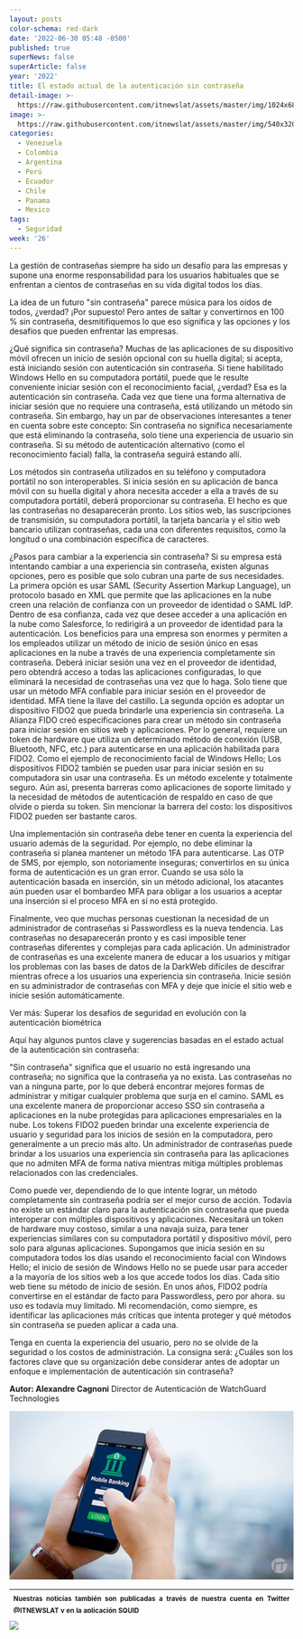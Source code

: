 ```yaml
---
layout: posts
color-schema: red-dark
date: '2022-06-30 05:48 -0500'
published: true
superNews: false
superArticle: false
year: '2022'
title: El estado actual de la autenticación sin contraseña
detail-image: >-
  https://raw.githubusercontent.com/itnewslat/assets/master/img/1024x680/Autenticacion-g.jpg
image: >-
  https://raw.githubusercontent.com/itnewslat/assets/master/img/540x320/Autenticacion-p.jpg
categories:
  - Venezuela
  - Colombia
  - Argentina
  - Perú
  - Ecuador
  - Chile
  - Panama
  - Mexico
tags:
  - Seguridad
week: '26'
---
```

La gestión de contraseñas siempre ha sido un desafío para las empresas y supone una enorme responsabilidad para los usuarios habituales que se enfrentan a cientos de contraseñas en su vida digital todos los días. 

La idea de un futuro "sin contraseña" parece música para los oídos de todos, ¿verdad? ¡Por supuesto! Pero antes de saltar y convertirnos en 100 % sin contraseña, desmitifiquemos lo que eso significa y las opciones y los desafíos que pueden enfrentar las empresas.
 
¿Qué significa sin contraseña? Muchas de las aplicaciones de su dispositivo móvil ofrecen un inicio de sesión opcional con su huella digital; si acepta, está iniciando sesión con autenticación sin contraseña. Si tiene habilitado Windows Hello en su computadora portátil, puede que le resulte conveniente iniciar sesión con el reconocimiento facial, ¿verdad? Esa es la autenticación sin contraseña. Cada vez que tiene una forma alternativa de iniciar sesión que no requiere una contraseña, está utilizando un método sin contraseña. Sin embargo, hay un par de observaciones interesantes a tener en cuenta sobre este concepto:
Sin contraseña no significa necesariamente que está eliminando la contraseña, solo tiene una experiencia de usuario sin contraseña. Si su método de autenticación alternativo (como el reconocimiento facial) falla, la contraseña seguirá estando allí.
 
Los métodos sin contraseña utilizados en su teléfono y computadora portátil no son interoperables. Si inicia sesión en su aplicación de banca móvil con su huella digital y ahora necesita acceder a ella a través de su computadora portátil, deberá proporcionar su contraseña.
El hecho es que las contraseñas no desaparecerán pronto. Los sitios web, las suscripciones de transmisión, su computadora portátil, la tarjeta bancaria y el sitio web bancario utilizan contraseñas, cada una con diferentes requisitos, como la longitud o una combinación específica de caracteres.
 
¿Pasos para cambiar a la experiencia sin contraseña? Si su empresa está intentando cambiar a una experiencia sin contraseña, existen algunas opciones, pero es posible que solo cubran una parte de sus necesidades. La primera opción es usar SAML (Security Assertion Markup Language), un protocolo basado en XML que permite que las aplicaciones en la nube creen una relación de confianza con un proveedor de identidad o SAML IdP. Dentro de esa confianza, cada vez que desee acceder a una aplicación en la nube como Salesforce, lo redirigirá a un proveedor de identidad para la autenticación. Los beneficios para una empresa son enormes y permiten a los empleados utilizar un método de inicio de sesión único en esas aplicaciones en la nube a través de una experiencia completamente sin contraseña. Deberá iniciar sesión una vez en el proveedor de identidad, pero obtendrá acceso a todas las aplicaciones configuradas, lo que eliminará la necesidad de contraseñas una vez que lo haga. Solo tiene que usar un método MFA confiable para iniciar sesión en el proveedor de identidad. MFA tiene la llave del castillo. La segunda opción es adoptar un dispositivo FIDO2 que pueda brindarle una experiencia sin contraseña. La Alianza FIDO creó especificaciones para crear un método sin contraseña para iniciar sesión en sitios web y aplicaciones. Por lo general, requiere un token de hardware que utiliza un determinado método de conexión (USB, Bluetooth, NFC, etc.) para autenticarse en una aplicación habilitada para FIDO2. Como el ejemplo de reconocimiento facial de Windows Hello; Los dispositivos FIDO2 también se pueden usar para iniciar sesión en su computadora sin usar una contraseña. Es un método excelente y totalmente seguro. Aún así, presenta barreras como aplicaciones de soporte limitado y la necesidad de métodos de autenticación de respaldo en caso de que olvide o pierda su token. Sin mencionar la barrera del costo: los dispositivos FIDO2 pueden ser bastante caros. 
 
Una implementación sin contraseña debe tener en cuenta la experiencia del usuario además de la seguridad. Por ejemplo, no debe eliminar la contraseña si planea mantener un método 1FA para autenticarse. Las OTP de SMS, por ejemplo, son notoriamente inseguras; convertirlos en su única forma de autenticación es un gran error. Cuando se usa sólo la autenticación basada en inserción, sin un método adicional, los atacantes aún pueden usar el bombardeo MFA para obligar a los usuarios a aceptar una inserción si el proceso MFA en sí no está protegido. 

Finalmente, veo que muchas personas cuestionan la necesidad de un administrador de contraseñas si Passwordless es la nueva tendencia. Las contraseñas no desaparecerán pronto y es casi imposible tener contraseñas diferentes y complejas para cada aplicación. Un administrador de contraseñas es una excelente manera de educar a los usuarios y mitigar los problemas con las bases de datos de la DarkWeb difíciles de descifrar mientras ofrece a los usuarios una experiencia sin contraseña. Inicie sesión en su administrador de contraseñas con MFA y deje que inicie el sitio web e inicie sesión automáticamente.
 
Ver más: Superar los desafíos de seguridad en evolución con la autenticación biométrica
 
Aquí hay algunos puntos clave y sugerencias basadas en el estado actual de la autenticación sin contraseña:


"Sin contraseña" significa que el usuario no está ingresando una contraseña; no significa que la contraseña ya no exista.
Las contraseñas no van a ninguna parte, por lo que deberá encontrar mejores formas de administrar y mitigar cualquier problema que surja en el camino.
SAML es una excelente manera de proporcionar acceso SSO sin contraseña a aplicaciones en la nube protegidas para aplicaciones empresariales en la nube.
Los tokens FIDO2 pueden brindar una excelente experiencia de usuario y seguridad para los inicios de sesión en la computadora, pero generalmente a un precio más alto.
Un administrador de contraseñas puede brindar a los usuarios una experiencia sin contraseña para las aplicaciones que no admiten MFA de forma nativa mientras mitiga múltiples problemas relacionados con las credenciales.
 
Como puede ver, dependiendo de lo que intente lograr, un método completamente sin contraseña podría ser el mejor curso de acción. Todavía no existe un estándar claro para la autenticación sin contraseña que pueda interoperar con múltiples dispositivos y aplicaciones. Necesitará un token de hardware muy costoso, similar a una navaja suiza, para tener experiencias similares con su computadora portátil y dispositivo móvil, pero solo para algunas aplicaciones. 
Supongamos que inicia sesión en su computadora todos los días usando el reconocimiento facial con Windows Hello; el inicio de sesión de Windows Hello no se puede usar para acceder a la mayoría de los sitios web a los que accede todos los días. 
Cada sitio web tiene su método de inicio de sesión. En unos años, FIDO2 podría convertirse en el estándar de facto para Passwordless, pero por ahora. su uso es todavía muy limitado. Mi recomendación, como siempre, es identificar las aplicaciones más críticas que intenta proteger y qué métodos sin contraseña se pueden aplicar a cada una. 
 
Tenga en cuenta la experiencia del usuario, pero no se olvide de la seguridad o los costos de administración. La consigna será: ¿Cuáles son los factores clave que su organización debe considerar antes de adoptar un enfoque e implementación de autenticación sin contraseña? 


**Autor: Alexandre Cagnoni** Director de Autenticación de WatchGuard Technologies


![](https://raw.githubusercontent.com/itnewslat/assets/master/img/540x320/Autenticacion-p.jpg)

<table style="height: 42px;" width="569">
<tbody>
<tr>
<td style="text-align: justify;"><sub><strong>Nuestras noticias también son publicadas a través de nuestra cuenta en Twitter <a href="https://twitter.com/itnewslat?lang=es">@ITNEWSLAT</a> y en la aplicación <a href="https://squidapp.co/en/">SQUID</a></strong></sub></td>
</tr>
</tbody>
</table>

<img src="https://tracker.metricool.com/c3po.jpg?hash=56f88a41e39ab42c063cc51676587a04"/>